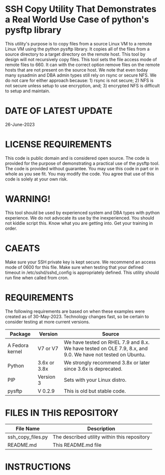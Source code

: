 SSH Copy Utility That Demonstrates a Real World Use Case of python's pysftp library
===================================================================================
This utility's purpose is to copy files from a source Linux VM to a remote Linux
VM using the python pysftp library. It copies all of the files from a source
directory to a target directory on the remote host. This tool by design will not
recursively copy files. This tool sets the file access mode of remote files to
660. It can with the correct option remove files on the remote hosts that are not
present on the source host. We note that even today many sysadmin and DBA admin
types still rely on rsync or secure NFS. We do not care for either approach
because: 1) rsync is not secure; 2) NFS is not secure unless setup to use
encryption, and; 3) encrypted NFS is difficult to setup and maintain.

DATE OF LATEST UPDATE
===================================================================================
26-June-2023

LICENSE REQUIREMENTS
===================================================================================
This code is public domain and is considered open source. The code is provided
for the purpose of demonstrating a practical use of the pysftp tool. The code is
provided without guarantee. You may use this code in part or in whole as you see
fit. You may modify the code. You agree that use of this code is solely at your
own risk.

WARNING!
===================================================================================
This tool should be used by experienced system and DBA types with python
experience. We do not advocate its use by the inexperienced. You should not kiddie
script this. Know what you are getting into. Get your training in order.

CAEATS
===================================================================================
Make sure your SSH private key is kept secure. We recommend an access mode of 0600
for this file. Make sure when testing that your defined timeout in
/etc/sshd/sshd_config is appropriately defined. This utility should run fine
when called from cron.

REQUIREMENTS
===================================================================================
The following requirements are based on when these examples were created as of 30-May-2023. Technology changes fast, so be certain to
consider testing at more current versions.

| Package                           |  Version      |  Source                                                                                                       |
|-----------------------------------|---------------|---------------------------------------------------------------------------------------------------------------|
| A Fedora kernel                   | V7 or V7      | We have tested on RHEL 7.9 and 8.x. We have tested on OLE 7.9, 8.x, and 9.0. We have not tested on Ubuntu.    |
| Python                            | 3.6x or 3.8x  | We strongly recommend 3.8x or later since 3.6x is deprecated.                                                 |
| PIP                               | Version 3     | Sets with your Linux distro.                                                                                  |
| pysftp                            | V 0.2.9       | This is old but stable code.                                                                                  |

FILES IN THIS REPOSITORY
===================================================================================
| File Name                         | Description                                                                                                                   |
|-----------------------------------|-------------------------------------------------------------------------------------------------------------------------------|
| ssh_copy_files.py                 | The described utility within this repository                                                                                  |
| README.md                         | This README.md file

INSTRUCTIONS
===================================================================================